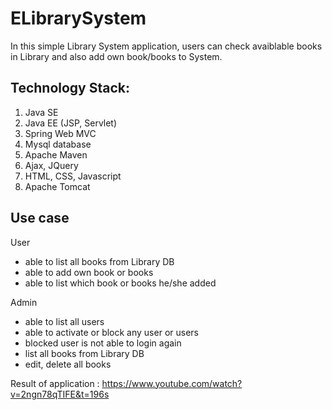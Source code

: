 
# ELibrarySystem

In this simple Library System application, users can check avaiblable books in Library and also add own book/books to System. 

## Technology Stack:

1. Java SE
2. Java EE (JSP, Servlet)
3. Spring Web MVC
4. Mysql database
5. Apache Maven
6. Ajax, JQuery
7. HTML, CSS, Javascript
8. Apache Tomcat

## Use case
User
  - able to list all books from Library DB
  - able to add own book or books 
  - able to list which book or books he/she added

Admin

  - able to list all users
  - able to activate or block any user or users
  - blocked user is not able to login again
  - list all books from Library DB
  - edit, delete all books

Result of application : https://www.youtube.com/watch?v=2ngn78qTIFE&t=196s

